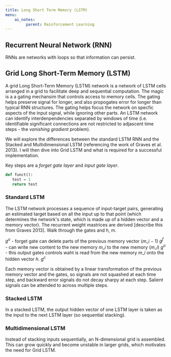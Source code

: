 ```yaml
---
title: Long Short Term Memory (LSTM)
menu:
    ai_notes:
         parent: Reinforcement Learning
---
```


## Recurrent Neural Network (RNN)

RNNs are networks with loops so that information can persist. 

## Grid Long Short-Term Memory (LSTM)

A grid Long Short-Term Memory (LSTM) network is a network of LSTM cells
arranged in a grid to facilitate deep and sequential computation. The
magic is a a gating mechansim that controls access to memory cells. The
gating helps preserve signal for longer, and also propogates error for
longer than typical RNN structures. The gating helps focus the network
on specfic aspects of the input signal, while ignoring other parts. An
LSTM network can identify interdenpendencies separated by windows of
time (i.e. identifiable significant connections are not restricted to
adjascent time steps - the *vanishing gradient* problem). 

We will explore the differences between the standard LSTM RNN and the
Stacked and Multidimensional LSTM (referencing the work of Graves et al. 2013). I will then dive into Grid LSTM and what is required for a successful implementation.

Key steps are a *forget gate layer* and *input gate layer*. 


```python
def funct():
   test = 1
   return test

```

### Standard LSTM

The LSTM network processes a sequence of input-target pairs, generating
an estimated target based on all the input up to that point (which
determines the network's state, which is made up of a hidden vector and
a memory vector). The recurrent weight mastrices are derived [describe
this from Graves 2013]. Walk through the gates and h, m.

$g^{u}$ - forget gate can delete parts of the previous memory vector
($m\_{i-1}$)
$g^{f}$ - can write new content to the new memory $m\_i$ to the new
memory ($m\_{i}$)
$g^{o}$ - this output gates controls waht is read from the new memory
$m\_{i}$ onto the hidden vector $h$.
$g^{c}$

Each memory vector is obtained by a linear transformation of the
previous memory vector and the gates, so signals are not squashed at
each time step, and backward error signals do not decay sharpy at each
step. Salient signals can be attended to across multiple steps. 

### Stacked LSTM

In a stacked LSTM, the output hidden vector of one LSTM layer is taken
as the input to the next LSTM layer (so sequential stacking). 

### Multidimensional LSTM

Instead of stacking inputs sequentially, an N-dimensional grid is
assembled. This can grow quickly and become unstable in larger grids,
which motivates the need for Grid LSTM. 


